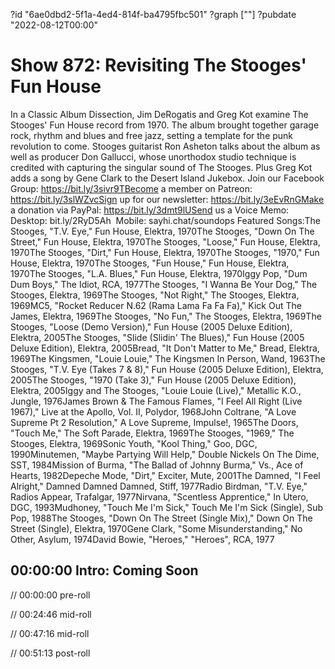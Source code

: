 ?id "6ae0dbd2-5f1a-4ed4-814f-ba4795fbc501"
?graph [""]
?pubdate "2022-08-12T00:00"

# Show 872: Revisiting The Stooges' Fun House

In a Classic Album Dissection, Jim DeRogatis and Greg Kot examine The Stooges' Fun House record from 1970. The album brought together garage rock, rhythm and blues and free jazz, setting a template for the punk revolution to come. Stooges guitarist Ron Asheton talks about the album as well as producer Don Gallucci, whose unorthodox studio technique is credited with capturing the singular sound of The Stooges. Plus Greg Kot adds a song by Gene Clark to the Desert Island Jukebox. Join our Facebook Group: https://bit.ly/3sivr9TBecome a member on Patreon: https://bit.ly/3slWZvcSign up for our newsletter: https://bit.ly/3eEvRnGMake a donation via PayPal: https://bit.ly/3dmt9lUSend us a Voice Memo: Desktop: bit.ly/2RyD5Ah  Mobile: sayhi.chat/soundops Featured Songs:The Stooges, "T.V. Eye," Fun House, Elektra, 1970The Stooges, "Down On The Street," Fun House, Elektra, 1970The Stooges, "Loose," Fun House, Elektra, 1970The Stooges, "Dirt," Fun House, Elektra, 1970The Stooges, "1970," Fun House, Elektra, 1970The Stooges, "Fun House," Fun House, Elektra, 1970The Stooges, "L.A. Blues," Fun House, Elektra, 1970Iggy Pop, "Dum Dum Boys," The Idiot, RCA, 1977The Stooges, "I Wanna Be Your Dog," The Stooges, Elektra, 1969The Stooges, "Not Right," The Stooges, Elektra, 1969MC5, "Rocket Reducer N.62 (Rama Lama Fa Fa Fa)," Kick Out The James, Elektra, 1969The Stooges, "No Fun," The Stooges, Elektra, 1969The Stooges, "Loose (Demo Version)," Fun House (2005 Deluxe Edition), Elektra, 2005The Stooges, "Slide (Slidin' The Blues)," Fun House (2005 Deluxe Edition), Elektra, 2005Bread, "It Don't Matter to Me," Bread, Elektra, 1969The Kingsmen, "Louie Louie," The Kingsmen In Person, Wand, 1963The Stooges, "T.V. Eye (Takes 7 & 8)," Fun House (2005 Deluxe Edition), Elektra, 2005The Stooges, "1970 (Take 3)," Fun House (2005 Deluxe Edition), Elektra, 2005Iggy and The Stooges, "Louie Louie (Live)," Metallic K.O., Jungle, 1976James Brown & The Famous Flames, "I Feel All Right (Live 1967)," Live at the Apollo, Vol. II, Polydor, 1968John Coltrane, "A Love Supreme Pt 2 Resolution," A Love Supreme, Impulse!, 1965The Doors, "Touch Me," The Soft Parade, Elektra, 1969The Stooges, "1969," The Stooges, Elektra, 1969Sonic Youth, "Kool Thing," Goo, DGC, 1990Minutemen, "Maybe Partying Will Help," Double Nickels On The Dime, SST, 1984Mission of Burma, "The Ballad of Johnny Burma," Vs., Ace of Hearts, 1982Depeche Mode, "Dirt," Exciter, Mute, 2001The Damned, "I Feel Alright," Damned Damned Damned, Stiff, 1977Radio Birdman, "T.V. Eye," Radios Appear, Trafalgar, 1977Nirvana, "Scentless Apprentice," In Utero, DGC, 1993Mudhoney, "Touch Me I'm Sick," Touch Me I'm Sick (Single), Sub Pop, 1988The Stooges, "Down On The Street (Single Mix)," Down On The Street (Single), Elektra, 1970Gene Clark, "Some Misunderstanding," No Other, Asylum, 1974David Bowie, "Heroes," "Heroes", RCA, 1977

## 00:00:00 Intro: Coming Soon

// 00:00:00 pre-roll

// 00:24:46 mid-roll

// 00:47:16 mid-roll

// 00:51:13 post-roll
